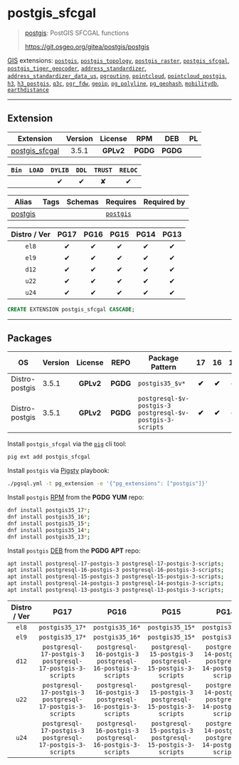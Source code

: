# postgis_sfcgal


> [postgis](https://git.osgeo.org/gitea/postgis/postgis): PostGIS SFCGAL functions
>
> https://git.osgeo.org/gitea/postgis/postgis





[GIS](/gis) extensions: [`postgis`](/postgis), [`postgis_topology`](/postgis_topology), [`postgis_raster`](/postgis_raster), [`postgis_sfcgal`](/postgis_sfcgal), [`postgis_tiger_geocoder`](/postgis_tiger_geocoder), [`address_standardizer`](/address_standardizer), [`address_standardizer_data_us`](/address_standardizer_data_us), [`pgrouting`](/pgrouting), [`pointcloud`](/pointcloud), [`pointcloud_postgis`](/pointcloud_postgis), [`h3`](/h3), [`h3_postgis`](/h3_postgis), [`q3c`](/q3c), [`ogr_fdw`](/ogr_fdw), [`geoip`](/geoip), [`pg_polyline`](/pg_polyline), [`pg_geohash`](/pg_geohash), [`mobilitydb`](/mobilitydb), [`earthdistance`](/earthdistance)


-------
## Extension


| Extension | Version | License | RPM | DEB | PL |
|-----------|:-------:|:-------:|:---:|:---:|:--:|
| [postgis_sfcgal](https://git.osgeo.org/gitea/postgis/postgis) | 3.5.1 | **<span class="tcwarn">GPLv2</span>** | **<span class="tccyan">PGDG</span>** | **<span class="tccyan">PGDG</span>** |  |



| `Bin` | `LOAD` | `DYLIB` | `DDL` | `TRUST` | `RELOC` |
|:-----:|:------:|:-------:|:-----:|:-------:|:-------:|
|  |  | <span class="tcblue">✔</span> | <span class="tcblue">✔</span> | <span class="tcwarn">✘</span> | <span class="tcblue">✔</span> |



| Alias | Tags | Schemas | Requires | Required by |
|-------|------|---------|----------|-------------|
| [postgis](/postgis_sfcgal) |  |  | [`postgis`](postgis) |  |



| Distro / Ver | PG17 | PG16 | PG15 | PG14 | PG13 |
|:------------:|:----:|:----:|:----:|:----:|:----:|
| `el8` | <span class="tcblue">✔</span> | <span class="tcblue">✔</span> | <span class="tcblue">✔</span> | <span class="tcblue">✔</span> | <span class="tcblue">✔</span> |
| `el9` | <span class="tcblue">✔</span> | <span class="tcblue">✔</span> | <span class="tcblue">✔</span> | <span class="tcblue">✔</span> | <span class="tcblue">✔</span> |
| `d12` | <span class="tcblue">✔</span> | <span class="tcblue">✔</span> | <span class="tcblue">✔</span> | <span class="tcblue">✔</span> | <span class="tcblue">✔</span> |
| `u22` | <span class="tcblue">✔</span> | <span class="tcblue">✔</span> | <span class="tcblue">✔</span> | <span class="tcblue">✔</span> | <span class="tcblue">✔</span> |
| `u24` | <span class="tcblue">✔</span> | <span class="tcblue">✔</span> | <span class="tcblue">✔</span> | <span class="tcblue">✔</span> | <span class="tcblue">✔</span> |





```sql
CREATE EXTENSION postgis_sfcgal CASCADE;
```

-----------


## Packages


| OS | Version | License | REPO | Package Pattern | 17 | 16 | 15 | 14 | 13 | Dependency |
|:--:|---------|:-------:|:----:|-----------------|:--:|:--:|:--:|:--:|:--:|------------|
| Distro-postgis | 3.5.1 | **<span class="tcwarn">GPLv2</span>** | **<span class="tccyan">PGDG</span>** | `postgis35_$v*` | **<span class="tccyan">✔</span>** | **<span class="tccyan">✔</span>** | **<span class="tccyan">✔</span>** | **<span class="tccyan">✔</span>** | **<span class="tccyan">✔</span>** |  |
| Distro-postgis | 3.5.1 | **<span class="tcwarn">GPLv2</span>** | **<span class="tccyan">PGDG</span>** | `postgresql-$v-postgis-3 postgresql-$v-postgis-3-scripts` | **<span class="tccyan">✔</span>** | **<span class="tccyan">✔</span>** | **<span class="tccyan">✔</span>** | **<span class="tccyan">✔</span>** | **<span class="tccyan">✔</span>** |  |



Install `postgis_sfcgal` via the [`pig`](https://github.com/pgsty/pig) cli tool:

```bash
pig ext add postgis_sfcgal
```


Install `postgis` via [Pigsty](https://pigsty.io/docs/pgext/usage/install/) playbook:

```bash
./pgsql.yml -t pg_extension -e '{"pg_extensions": ["postgis"]}'
```


Install `postgis` [RPM](/rpm) from the **<span class="tccyan">PGDG</span>** **YUM** repo:

```bash
dnf install postgis35_17*;
dnf install postgis35_16*;
dnf install postgis35_15*;
dnf install postgis35_14*;
dnf install postgis35_13*;
```


Install `postgis` [DEB](/deb) from the **<span class="tccyan">PGDG</span>** **APT** repo:

```bash
apt install postgresql-17-postgis-3 postgresql-17-postgis-3-scripts;
apt install postgresql-16-postgis-3 postgresql-16-postgis-3-scripts;
apt install postgresql-15-postgis-3 postgresql-15-postgis-3-scripts;
apt install postgresql-14-postgis-3 postgresql-14-postgis-3-scripts;
apt install postgresql-13-postgis-3 postgresql-13-postgis-3-scripts;
```




| Distro / Ver | PG17 | PG16 | PG15 | PG14 | PG13 |
|:------------:|:----:|:----:|:----:|:----:|:----:|
| `el8` | `postgis35_17*` | `postgis35_16*` | `postgis35_15*` | `postgis35_14*` | `postgis35_13*` |
| `el9` | `postgis35_17*` | `postgis35_16*` | `postgis35_15*` | `postgis35_14*` | `postgis35_13*` |
| `d12` | `postgresql-17-postgis-3`<br>`postgresql-17-postgis-3-scripts` | `postgresql-16-postgis-3`<br>`postgresql-16-postgis-3-scripts` | `postgresql-15-postgis-3`<br>`postgresql-15-postgis-3-scripts` | `postgresql-14-postgis-3`<br>`postgresql-14-postgis-3-scripts` | `postgresql-13-postgis-3`<br>`postgresql-13-postgis-3-scripts` |
| `u22` | `postgresql-17-postgis-3`<br>`postgresql-17-postgis-3-scripts` | `postgresql-16-postgis-3`<br>`postgresql-16-postgis-3-scripts` | `postgresql-15-postgis-3`<br>`postgresql-15-postgis-3-scripts` | `postgresql-14-postgis-3`<br>`postgresql-14-postgis-3-scripts` | `postgresql-13-postgis-3`<br>`postgresql-13-postgis-3-scripts` |
| `u24` | `postgresql-17-postgis-3`<br>`postgresql-17-postgis-3-scripts` | `postgresql-16-postgis-3`<br>`postgresql-16-postgis-3-scripts` | `postgresql-15-postgis-3`<br>`postgresql-15-postgis-3-scripts` | `postgresql-14-postgis-3`<br>`postgresql-14-postgis-3-scripts` | `postgresql-13-postgis-3`<br>`postgresql-13-postgis-3-scripts` |





